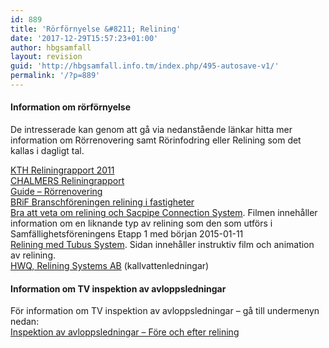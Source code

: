 ```yaml
---
id: 889
title: 'Rörförnyelse &#8211; Relining'
date: '2017-12-29T15:57:23+01:00'
author: hbgsamfall
layout: revision
guid: 'http://hbgsamfall.info.tm/index.php/495-autosave-v1/'
permalink: '/?p=889'
---
```


#### Information om rörförnyelse

De intresserade kan genom att gå via nedanstående länkar hitta mer information om Rörrenovering samt Rörinfodring eller Relining som det kallas i dagligt tal.

[KTH Reliningrapport 2011](http://www.hbgsamfall.win/wp-content/uploads/2017/12/KTH-Reliningrapport-2011.pdf)  
[CHALMERS Reliningrapport](http://publications.lib.chalmers.se/records/fulltext/163237.pdf)  
[Guide – Rörrenovering](http://www.e-magin.se/v5/viewer/files/viewer_s.aspx?gKey=5cp1k69p&gInitPage=26)  
[BRiF Branschföreningen relining i fastigheter](http://www.brif.se/Pages/Media.aspx?id=6)  
[Bra att veta om relining och Sacpipe Connection System](https://www.youtube.com/watch?v=J4g_RC5AAEw). Filmen innehåller information om en liknande typ av relining som den som utförs i Samfällighetsföreningens Etapp 1 med början 2015-01-11  
[Relining med Tubus System](http://www.tubussystem.se/relining). Sidan innehåller instruktiv film och animation av relining.  
[HWQ, Relining Systems AB](http://www.hwq.se) (kallvattenledningar)

#### Information om TV inspektion av avloppsledningar

För information om TV inspektion av avloppsledningar – gå till undermenyn nedan:  
[Inspektion av avloppsledningar – Före och efter relining](http://admin.hbgsamfall.win/index.php/information-2/inspektion-av-avloppsledningar-fore-och-efter-relining/ "Inspektion av avloppsledningar – Före och efter relining")